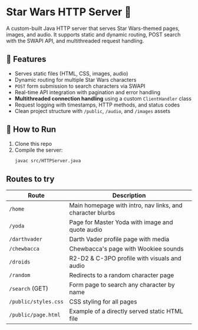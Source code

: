# Star Wars HTTP Server 🚀

A custom-built Java HTTP server that serves Star Wars-themed pages, images, and audio. It supports static and dynamic routing, POST search with the SWAPI API, and multithreaded request handling.

## 🚀 Features
- Serves static files (HTML, CSS, images, audio)
- Dynamic routing for multiple Star Wars characters
- `POST` form submission to search characters via SWAPI
- Real-time API integration with pagination and error handling
- **Multithreaded connection handling** using a custom `ClientHandler` class
- Request logging with timestamps, HTTP methods, and status codes
- Clean project structure with `/public`, `/audio`, and `/images` assets


## 🧪 How to Run
1. Clone this repo
2. Compile the server:
   ```bash
   javac src/HTTPServer.java

## Routes to try
| Route                | Description                                                  |
|----------------------|--------------------------------------------------------------|
| `/home`              | Main homepage with intro, nav links, and character blurbs    |
| `/yoda`              | Page for Master Yoda with image and quote audio              |
| `/darthvader`        | Darth Vader profile page with media                          |
| `/chewbacca`         | Chewbacca's page with Wookiee sounds                         |
| `/droids`            | R2-D2 & C-3PO profile with visuals and audio                 |
| `/random`            | Redirects to a random character page                         |
| `/search` (GET)      | Form page to search any character by name                    |
| `/public/styles.css` | CSS styling for all pages                                    |
| `/public/page.html`  | Example of a directly served static HTML file                |

